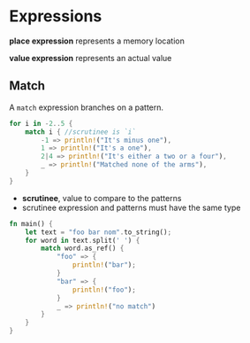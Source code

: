 # Expressions

**place expression** represents a memory location

**value expression** represents an actual value

## Match

A `match` expression branches on a pattern.

```rust
for i in -2..5 {
    match i { //scrutinee is `i`
        -1 => println!("It's minus one"),
        1 => println!("It's a one"),
        2|4 => println!("It's either a two or a four"),
        _ => println!("Matched none of the arms"),
    }
}
```

* **scrutinee**, value to compare to the patterns
* scrutinee expression and patterns must have the same type

```rust
fn main() {
    let text = "foo bar nom".to_string();
    for word in text.split(' ') {
        match word.as_ref() {
            "foo" => {
                println!("bar");
            }
            "bar" => {
                println!("foo");
            }
            _ => println!("no match")
        }
    }
}
```

